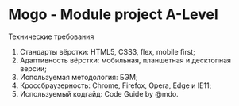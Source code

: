# Mogo - Module project A-Level

Технические требования

1. Стандарты вёрстки: HTML5, CSS3, flex, mobile first;
2. Адаптивность вёрстки: мобильная, планшетная и десктопная версии;
3. Используемая методология: БЭМ;
4. Кроссбраузерность: Chrome, Firefox, Opera, Edge и IE11;
5. Используемый кодгайд: Code Guide by @mdo.
